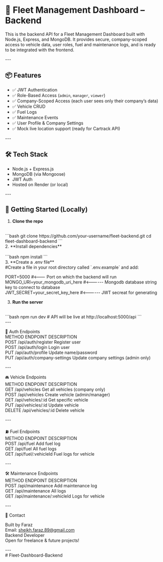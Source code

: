 # 🚗 Fleet Management Dashboard – Backend<br/>

This is the backend API for a Fleet Management Dashboard built with Node.js, Express, and MongoDB. It provides secure, company-scoped access to vehicle data, user roles, fuel and maintenance logs, and is ready to be integrated with the frontend.<br/>  

---<br/>

## 📦 Features<br/>

- ✅ JWT Authentication<br/>
- ✅ Role-Based Access (`admin`, `manager`, `viewer`)<br/>
- ✅ Company-Scoped Access (each user sees only their company’s data)<br/>
- ✅ Vehicle CRUD<br/>
- ✅ Fuel Logs<br/>
- ✅ Maintenance Events<br/>
- ✅ User Profile & Company Settings<br/>
- ✅ Mock live location support (ready for Cartrack API)<br/>

---<br/>

## 🛠 Tech Stack<br/>

- Node.js + Express.js<br/>
- MongoDB (via Mongoose)<br/>
- JWT Auth<br/>
- Hosted on Render (or local)<br/>

---<br/>

## 🚀 Getting Started (Locally)<br/>

1. **Clone the repo**<br/>
<br/>
```bash
git clone https://github.com/your-username/fleet-backend.git
cd fleet-dashboard-backend
```
<br/>
2. **Install dependencies**<br/>
<br/>
```bash
npm install
```
<br/>
3. **Create a .env file**<br/>
#Create a file in your root directory called `.env.example` and add:<br/>

PORT=5000   #<--- Port on which the backend will run<br/>
MONGO_URI=your_mongodb_uri_here   #<------ Mongodb database string key to connect to database<br/>
JWT_SECRET=your_secret_key_here   #<------ JWT secreat for generating <br/>


3. **Run the server**<br/>
<br/>
```bash
npm run dev
# API will be live at http://localhost:5000/api
```
<br/>
---<br/>

🔐 Auth Endpoints<br/>
METHOD	    ENDPOINT	                 DESCRIPTION<br/>
POST	/api/auth/register	            Register user<br/>
POST	/api/auth/login	                Login user<br/>
PUT	    /api/auth/profile	            Update name/password<br/>
PUT	    /api/auth/company-settings	    Update company settings (admin only)<br/>

---<br/>

🚘 Vehicle Endpoints<br/>
METHOD	    ENDPOINT	             DESCRIPTION<br/>
GET	     /api/vehicles	       Get all vehicles (company only)<br/>
POST	 /api/vehicles	       Create vehicle (admin/manager)<br/>
GET	     /api/vehicles/:id	   Get specific vehicle<br/>
PUT 	 /api/vehicles/:id	   Update vehicle<br/>
DELETE	 /api/vehicles/:id	   Delete vehicle<br/>

---<br/>

⛽ Fuel Endpoints<br/>
METHOD	    ENDPOINT	             DESCRIPTION<br/>
POST	  /api/fuel	                Add fuel log<br/>
GET	      /api/fuel	                All fuel logs<br/>
GET	      /api/fuel/:vehicleId	    Fuel logs for vehicle<br/>

---<br/>

🛠 Maintenance Endpoints<br/>
METHOD	    ENDPOINT	                       DESCRIPTION<br/>
POST	  /api/maintenance	                Add maintenance log<br/>
GET	      /api/maintenance	                All logs<br/>
GET	      /api/maintenance/:vehicleId	    Logs for vehicle<br/>

---<br/>

📩 Contact<br/>

Built by Faraz<br/>
Email: sheikh.faraz.89@gmail.com<br/>
Backend Developer<br/>
Open for freelance & future projects!<br/>

---<br/>
#   F l e e t - D a s h b o a r d - B a c k e n d <br/>
 
 
